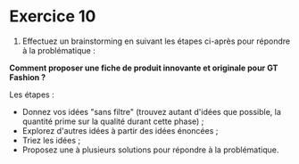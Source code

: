 # Exercice 10

1. Effectuez un brainstorming en suivant les étapes ci-après pour répondre à la problématique :

**Comment proposer une fiche de produit innovante et originale pour GT Fashion ?**

Les étapes :
- Donnez vos idées "sans filtre" (trouvez autant d'idées que possible, la quantité prime sur la qualité durant cette phase) ;
- Explorez d'autres idées à partir des idées énoncées ;
- Triez les idées ;
- Proposez une à plusieurs solutions pour répondre à la problématique.